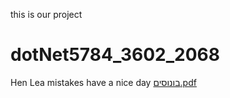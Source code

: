 this is our project
# dotNet5784_3602_2068
Hen Lea
mistakes have a nice day
[בונוסים.pdf](https://github.com/helkayam/dotNet5784_3602_2068/files/14895615/default.pdf)
